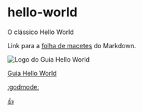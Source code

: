 # hello-world
O clássico Hello World

Link para a [folha de macetes](https://github.com/adam-p/markdown-here/wiki/Markdown-Cheatsheet) do Markdown.


![Logo do Guia Hello World](https://github.com/tarcnux/hello-world/blob/Edi%C3%A7%C3%B5es-no-Readme/Hello%20World%20Guide.PNG "Guia Hello World")

[Guia Hello World](https://guides.github.com/activities/hello-world/)

[:godmode:](https://gist.github.com/rxaviers/7360908)

[:+1:](https://gist.github.com/rxaviers/7360908)

